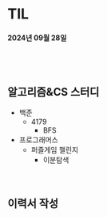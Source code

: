 # TIL
#### 2024년 09월 28일

<br>
<br>

## 알고리즘&CS 스터디
- 백준
    - 4179
        - BFS
- 프로그래머스
    - 퍼즐게임 챌린지
        - 이분탐색

<br>

## 이력서 작성